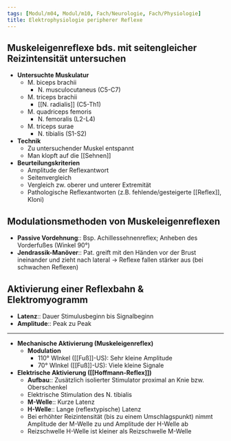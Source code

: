 ```yaml
---
tags: [Modul/m04, Modul/m10, Fach/Neurologie, Fach/Physiologie]
title: Elektrophysiologie peripherer Reflexe
---
```

## Muskeleigenreflexe bds. mit seitengleicher Reizintensität untersuchen

- **Untersuchte Muskulatur**
    - M. biceps brachii
        - N. musculocutaneus (C5-C7)
    - M. triceps brachii
        - [[N. radialis]] (C5-Th1)
    - M. quadriceps femoris
        - N. femoralis (L2-L4)
    - M. triceps surae
        - N. tibialis (S1-S2)
- **Technik**
    - Zu untersuchender Muskel entspannt
    - Man klopft auf die [[Sehnen]]
- **Beurteilungskriterien**
    - Amplitude der Reflexantwort
    - Seitenvergleich
    - Vergleich zw. oberer und unterer Extremität
    - Pathologische Reflexantworten (z.B. fehlende/gesteigerte [[Reflex]], Kloni)

## Modulationsmethoden von Muskeleigenreflexen

- **Passive Vordehnung**:: Bsp. Achillessehnenreflex; Anheben des Vorderfußes (Winkel 90°)
- **Jendrassik-Manöver**:: Pat. greift mit den Händen vor der Brust ineinander und zieht nach lateral → Reflexe fallen stärker aus (bei schwachen Reflexen)

## Aktivierung einer Reflexbahn & Elektromyogramm

- **Latenz**:: Dauer Stimulusbeginn bis Signalbeginn
- **Amplitude**:: Peak zu Peak


---

- **Mechanische Aktivierung (Muskeleigenreflex)**
    - **Modulation**
        - 110° WInkel ([[Fuß]]-US): Sehr kleine Amplitude
        - 70° WInkel ([[Fuß]]-US): Viele kleine Signale
- **Elektrische Aktivierung ([[Hoffmann-Reflex]])**
    - **Aufbau**:: Zusätzlich isolierter Stimulator proximal an Knie bzw. Oberschenkel
    - Elektrische Stimulation des N. tibialis
    - **M-Welle**:: Kurze Latenz
    - **H-Welle**:: Lange (reflextypische) Latenz
    - Bei erhöhter Reizintensität (bis zu einem Umschlagspunkt) nimmt Amplitude der M-Welle zu und Amplitude der H-Welle ab
    - Reizschwelle H-Welle ist kleiner als Reizschwelle M-Welle
